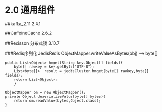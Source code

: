 # 2.0 通用组件
##kafka_2.11
    2.4.1

##CaffeineCache 2.6.2

##Redisson
    分布式锁
    3.10.7

###Redis序列化
    JedisRedis ObjectMapper.writeValueAsBytes(obj) --> byte[]
    
    public List<Object> hmget(String key,Object[] fields){
        byte[] rawkey = key.getByte("UTF-8");
        List<byte[]>  result = jedisCluster.hmget(byte[] rawkey,byte[] fields);
        return List<Object>;
        }
    
    ObjectMapper om = new ObjectMapper();
    private Object deserializeValue(byte[] bytes){
        return om.readValue(bytes,Object.class);
    }
